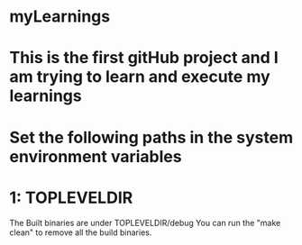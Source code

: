 # myLearnings
# This is the first gitHub project and I am trying to learn and execute my learnings

# Set the following paths in the system environment variables
#   1: TOPLEVELDIR

The Built binaries are under TOPLEVELDIR/debug
You can run the "make clean" to remove all the build binaries.

